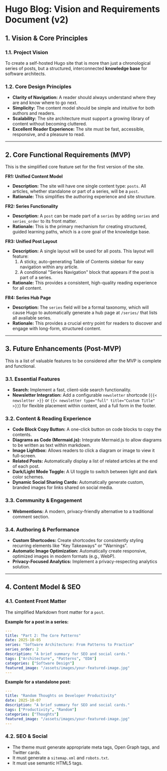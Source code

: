 # Hugo Blog: Vision and Requirements Document (v2)

## 1. Vision & Core Principles

### 1.1. Project Vision

To create a self-hosted Hugo site that is more than just a chronological series of posts, but a structured, interconnected **knowledge base** for software architects.

### 1.2. Core Design Principles

*   **Clarity of Navigation:** A reader should always understand where they are and know where to go next.
*   **Simplicity:** The content model should be simple and intuitive for both authors and readers.
*   **Scalability:** The site architecture must support a growing library of content without becoming cluttered.
*   **Excellent Reader Experience:** The site must be fast, accessible, responsive, and a pleasure to read.

---

## 2. Core Functional Requirements (MVP)

This is the simplified core feature set for the first version of the site.

**FR1: Unified Content Model**
*   **Description:** The site will have one single content type: `posts`. All articles, whether standalone or part of a series, will be a `post`.
*   **Rationale:** This simplifies the authoring experience and site structure.

**FR2: Series Functionality**
*   **Description:** A `post` can be made part of a `series` by adding `series` and `series_order` to its front matter.
*   **Rationale:** This is the primary mechanism for creating structured, guided learning paths, which is a core goal of the knowledge base.

**FR3: Unified Post Layout**
*   **Description:** A single layout will be used for all posts. This layout will feature:
    1.  A sticky, auto-generating Table of Contents sidebar for easy navigation within any article.
    2.  A conditional "Series Navigation" block that appears if the post is part of a series.
*   **Rationale:** This provides a consistent, high-quality reading experience for all content.

**FR4: Series Hub Page**
*   **Description:** The `series` field will be a formal taxonomy, which will cause Hugo to automatically generate a hub page at `/series/` that lists all available series.
*   **Rationale:** This provides a crucial entry point for readers to discover and engage with long-form, structured content.

---

## 3. Future Enhancements (Post-MVP)

This is a list of valuable features to be considered after the MVP is complete and functional.

### 3.1. Essential Features
*   **Search:** Implement a fast, client-side search functionality.
*   **Newsletter Integration:** Add a configurable `newsletter` shortcode (`{{< newsletter >}}` or `{{< newsletter type="full" title="Custom Title" >}}`) for flexible placement within content, and a full form in the footer.

### 3.2. Content & Reading Experience
*   **Code Block Copy Button:** A one-click button on code blocks to copy the contents.
*   **Diagrams as Code (Mermaid.js):** Integrate Mermaid.js to allow diagrams to be written as text within markdown.
*   **Image Lightbox:** Allows readers to click a diagram or image to view it full-screen.
*   **Related Posts:** Automatically display a list of related articles at the end of each post.
*   **Dark/Light Mode Toggle:** A UI toggle to switch between light and dark color schemes.
*   **Dynamic Social Sharing Cards:** Automatically generate custom, branded images for links shared on social media.

### 3.3. Community & Engagement
*   **Webmentions:** A modern, privacy-friendly alternative to a traditional comment section.

### 3.4. Authoring & Performance
*   **Custom Shortcodes:** Create shortcodes for consistently styling recurring elements like "Key Takeaways" or "Warnings".
*   **Automatic Image Optimization:** Automatically create responsive, optimized images in modern formats (e.g., WebP).
*   **Privacy-Focused Analytics:** Implement a privacy-respecting analytics solution.

---

## 4. Content Model & SEO

### 4.1. Content Front Matter

The simplified Markdown front matter for a `post`.

**Example for a post in a series:**
```yaml
---
title: "Part 2: The Core Patterns"
date: 2025-10-05
series: "Software Architecture: From Patterns to Practice"
series_order: 2
description: "A brief summary for SEO and social cards."
tags: ["Architecture", "Patterns", "EDA"]
categories: ["Software Design"]
featured_image: "/assets/images/your-featured-image.jpg"
---
```

**Example for a standalone post:**
```yaml
---
title: "Random Thoughts on Developer Productivity"
date: 2025-10-07
description: "A brief summary for SEO and social cards."
tags: ["Productivity", "Random"]
categories: ["Thoughts"]
featured_image: "/assets/images/your-featured-image.jpg"
---
```

### 4.2. SEO & Social
*   The theme must generate appropriate meta tags, Open Graph tags, and Twitter cards.
*   It must generate a `sitemap.xml` and `robots.txt`.
*   It must use semantic HTML5 tags.